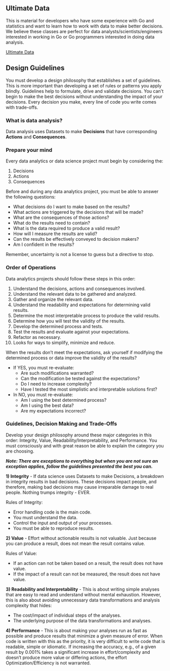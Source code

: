 ## Ultimate Data

This is material for developers who have some experience with Go and statistics and want to learn how to work with data to make better decisions. We believe these classes are perfect for data analysts/scientists/engineers interested in working in Go or Go programmers interested in doing data analysis.

[Ultimate Data](../../data/README.md)

## Design Guidelines

You must develop a design philosophy that establishes a set of guidelines. This is more important than developing a set of rules or patterns you apply blindly. Guidelines help to formulate, drive and validate decisions. You can't begin to make the best decisions without understanding the impact of your decisions. Every decision you make, every line of code you write comes with trade-offs.

### What is data analysis?

Data analysis uses Datasets to make **Decisions** that have corresponding **Actions** and **Consequences**.

### Prepare your mind

Every data analytics or data science project must begin by considering the:

1. Decisions
2. Actions
3. Consequences

Before and during any data analytics project, you must be able to answer the following questions:

- What decisions do I want to make based on the results?
- What actions are triggered by the decisions that will be made?
- What are the consequences of those actions?
- What do the results need to contain?
- What is the data required to produce a valid result?
- How will I measure the results are valid?
- Can the results be effectively conveyed to decision makers?
- Am I confident in the results?

Remember, uncertainty is not a license to guess but a directive to stop.

### Order of Operations

Data analytics projects should follow these steps in this order:

1. Understand the decisions, actions and consequences involved.
2. Understand the relevant data to be gathered and analyzed.
3. Gather and organize the relevant data.
4. Understand the readability and expectations for determining valid results.
5. Determine the most interpretable process to produce the valid results.
6. Determine how you will test the validity of the results.
7. Develop the determined process and tests.
8. Test the results and evaluate against your expectations.
9. Refactor as necessary.
10. Looks for ways to simplify, minimize and reduce.

When the results don’t meet the expectations, ask yourself if modifying the determined process or data improve the validity of the results?  

- If YES, you must re-evaluate:
    - Are such modifications warranted?
    - Can the modification be tested against the expectations?
    - Do I need to increase complexity?
    - Have I tested the most simplistic and interpretable solutions first?
- In NO, you must re-evaluate:
    - Am I using the best determined process?
    - Am I using the best data?
    - Are my expectations incorrect?

### Guidelines, Decision Making and Trade-Offs

Develop your design philosophy around these major categories in this order: Integrity, Value, Readability/Interpretability, and Performance. You must consciously and with great reason be able to explain the category you are choosing.

**_Note: There are exceptions to everything but when you are not sure an exception applies, follow the guidelines presented the best you can._**

**1) Integrity** - If data science uses Datasets to make Decisions, a breakdown in integrity results in bad decisions. These decisions impact people, and therefore, making bad decisions may cause irreparable damage to real people. Nothing trumps integrity - EVER.

Rules of Integrity:
- Error handling code is the main code.
- You must understand the data.
- Control the input and output of your processes.
- You must be able to reproduce results.

**2) Value** - Effort without actionable results is not valuable. Just because you can produce a result, does not mean the result contains value.

Rules of Value:
- If an action can not be taken based on a result, the result does not have value.
- If the impact of a result can not be measured, the result does not have value.

**3) Readability and Interpretability** - This is about writing simple analyses that are easy to read and understand without mental exhaustion. However, this is also about avoiding unnecessary data transformations and analysis complexity that hides:

- The cost/impact of individual steps of the analyses.
- The underlying purpose of the data transformations and analyses.

**4) Performance** - This is about making your analyses run as fast as possible and produce results that minimize a given measure of error.  When code is written with this as the priority, it is very difficult to write code that is readable, simple or idiomatic.  If increasing the accuracy, e.g., of a given result by 0.001% takes a significant increase in effort/complexity and doesn’t produce more value or differing actions, the effort Optimization/Efficiency is not warranted.
